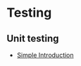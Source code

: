 # Testing

## Unit testing

* [Simple Introduction](https://logrocket.com/blog/angular-unit-testing/)
